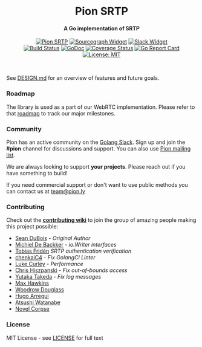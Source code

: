 <h1 align="center">
  <br>
  Pion SRTP
  <br>
</h1>
<h4 align="center">A Go implementation of SRTP</h4>
<p align="center">
  <a href="https://pion.ly"><img src="https://img.shields.io/badge/pion-srtp-gray.svg?longCache=true&colorB=brightgreen" alt="Pion SRTP"></a>
  <a href="https://sourcegraph.com/github.com/pion/srtp?badge"><img src="https://sourcegraph.com/github.com/pion/srtp/-/badge.svg" alt="Sourcegraph Widget"></a>
  <a href="https://pion.ly/slack"><img src="https://img.shields.io/badge/join-us%20on%20slack-gray.svg?longCache=true&logo=slack&colorB=brightgreen" alt="Slack Widget"></a>
  <br>
  <a href="https://travis-ci.org/pion/srtp"><img src="https://travis-ci.org/pion/srtp.svg?branch=master" alt="Build Status"></a>
  <a href="https://godoc.org/github.com/pion/srtp"><img src="https://godoc.org/github.com/pion/srtp?status.svg" alt="GoDoc"></a>
  <a href="https://codecov.io/gh/pion/srtp"><img src="https://codecov.io/gh/pion/srtp/branch/master/graph/badge.svg" alt="Coverage Status"></a>
  <a href="https://goreportcard.com/report/github.com/pion/srtp"><img src="https://goreportcard.com/badge/github.com/pion/srtp" alt="Go Report Card"></a>
  <a href="LICENSE"><img src="https://img.shields.io/badge/License-MIT-yellow.svg" alt="License: MIT"></a>
</p>
<br>

See [DESIGN.md](DESIGN.md) for an overview of features and future goals.

### Roadmap
The library is used as a part of our WebRTC implementation. Please refer to that [roadmap](https://github.com/pion/webrtc/issues/9) to track our major milestones.

### Community
Pion has an active community on the [Golang Slack](https://invite.slack.golangbridge.org/). Sign up and join the **#pion** channel for discussions and support. You can also use [Pion mailing list](https://groups.google.com/forum/#!forum/pion).

We are always looking to support **your projects**. Please reach out if you have something to build!

If you need commercial support or don't want to use public methods you can contact us at [team@pion.ly](mailto:team@pion.ly)

### Contributing
Check out the **[contributing wiki](https://github.com/pion/webrtc/wiki/Contributing)** to join the group of amazing people making this project possible:

* [Sean DuBois](https://github.com/Sean-Der) - *Original Author*
* [Michiel De Backker](https://github.com/backkem) - *io.Writer interfaces*
* [Tobias Fridén](https://github.com/tobiasfriden) *SRTP authentication verification*
* [chenkaiC4](https://github.com/chenkaiC4) - *Fix GolangCI Linter*
* [Luke Curley](https://github.com/kixelated) - *Performance*
* [Chris Hiszpanski](https://github.com/thinkski) - *Fix out-of-bounds access*
* [Yutaka Takeda](https://github.com/enobufs) - *Fix log messages*
* [Max Hawkins](https://github.com/maxhawkins)
* [Woodrow Douglass](https://github.com/wdouglass)
* [Hugo Arregui](https://github.com/hugoArregui)
* [Atsushi Watanabe](https://github.com/at-wat)
* [Novel Corpse](https://github.com/NovelCorpse)

### License
MIT License - see [LICENSE](LICENSE) for full text
